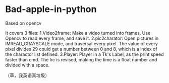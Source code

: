 # Bad-apple-in-python
Based on opencv

It covers 3 files:
1.Video2frame:
  Make a video turned into frames. Use Opencv to read every frame, and save it.
2.pic2charator:
  Open pictures in IMREAD_GRAYSCALE mode, and traversal every pixel. The value of every pixel divides 29 could get a number between 0 and 8, which is a index of the charactor list defined.
3.Player:
  Player in a Tk's Label, as the print speed faster than cmd. The lrc is revised, making the time is a float number and divided with a space.
  
（草，我英语真垃圾）
